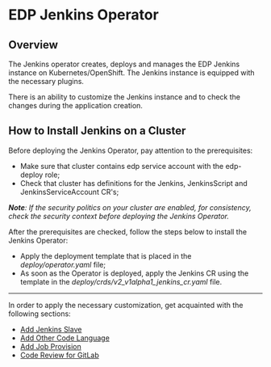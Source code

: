 # EDP Jenkins Operator

## Overview

The Jenkins operator creates, deploys and manages the EDP Jenkins instance on Kubernetes/OpenShift. The Jenkins instance is equipped with the necessary plugins. 

There is an ability to customize the Jenkins instance and to check the changes during the application creation.

## How to Install Jenkins on a Cluster

Before deploying the Jenkins Operator, pay attention to the prerequisites: 

* Make sure that cluster contains edp service account with the edp-deploy role;
* Check that cluster has definitions for the Jenkins, JenkinsScript and JenkinsServiceAccount CR's; 
    
_**Note**: If the security politics on your cluster are enabled, for consistency, check the security context before deploying the Jenkins Operator._ 
    
After the prerequisites are checked, follow the steps below to install the Jenkins Operator:    
* Apply the deployment template that is placed in the *deploy/operator.yaml* file;
* As soon as the Operator is deployed,  apply the Jenkins CR using the template in the *deploy/crds/v2_v1alpha1_jenkins_cr.yaml* file.

---

In order to apply the necessary customization, get acquainted with the following sections:

* [Add Jenkins Slave](documentation/add-jenkins-slave.md) 
* [Add Other Code Language](documentation/add-other-code-language.md) 
* [Add Job Provision](documentation/add-job-provision.md)
* [Code Review for GitLab](documentation/code-review-for-gitlab.md) 